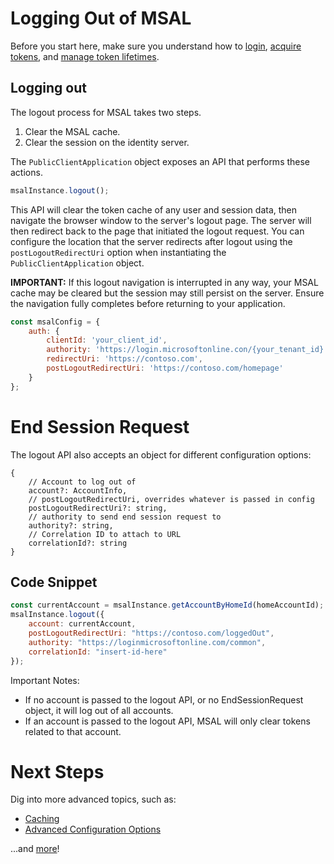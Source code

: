 # Logging Out of MSAL

Before you start here, make sure you understand how to [login](./login-user.md), [acquire tokens](./acquire-token.md), and [manage token lifetimes](./token-lifetimes.md).

## Logging out

The logout process for MSAL takes two steps.

1. Clear the MSAL cache.
2. Clear the session on the identity server.

The `PublicClientApplication` object exposes an API that performs these actions. 

```javascript
msalInstance.logout();
```

This API will clear the token cache of any user and session data, then navigate the browser window to the server's logout page. The server will then redirect back to the page that initiated the logout request. You can configure the location that the server redirects after logout using the `postLogoutRedirectUri` option when instantiating the `PublicClientApplication` object.

**IMPORTANT:** If this logout navigation is interrupted in any way, your MSAL cache may be cleared but the session may still persist on the server. Ensure the navigation fully completes before returning to your application.

```javascript
const msalConfig = {
    auth: {
        clientId: 'your_client_id',
        authority: 'https://login.microsoftonline.con/{your_tenant_id}',
        redirectUri: 'https://contoso.com',
        postLogoutRedirectUri: 'https://contoso.com/homepage'
    }
};
```

# End Session Request

The logout API also accepts an object for different configuration options:
```
{
    // Account to log out of
    account?: AccountInfo,
    // postLogoutRedirectUri, overrides whatever is passed in config
    postLogoutRedirectUri?: string,
    // authority to send end session request to
    authority?: string,
    // Correlation ID to attach to URL
    correlationId?: string
}
```

## Code Snippet

```javascript
const currentAccount = msalInstance.getAccountByHomeId(homeAccountId);
msalInstance.logout({
    account: currentAccount,
    postLogoutRedirectUri: "https://contoso.com/loggedOut",
    authority: "https://loginmicrosoftonline.com/common",
    correlationId: "insert-id-here"
});
```

Important Notes:
- If no account is passed to the logout API, or no EndSessionRequest object, it will log out of all accounts.
- If an account is passed to the logout API, MSAL will only clear tokens related to that account.

# Next Steps

Dig into more advanced topics, such as:

- [Caching](./caching.md)
- [Advanced Configuration Options](./configuration.md)

...and [more](../README.md#advanced-topics)!
